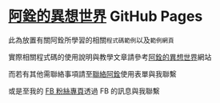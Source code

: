 # [阿銓的異想世界](http://www.achiuan.com/) GitHub Pages

此為放置有關阿銓所學習的相關`程式碼範例`以及`範例網頁`

實際相關程式碼的使用說明與教學文章請參考[阿銓的異想世界](http://www.achiuan.com/)網站

而若有其他需聯絡事項請至[聯絡阿銓](http://www.achiuan.com/contact/)使用表單與我聯繫

或是至我的 [FB 粉絲專頁](https://www.facebook.com/achiuan.cc/)透過 FB 的訊息與我聯繫
